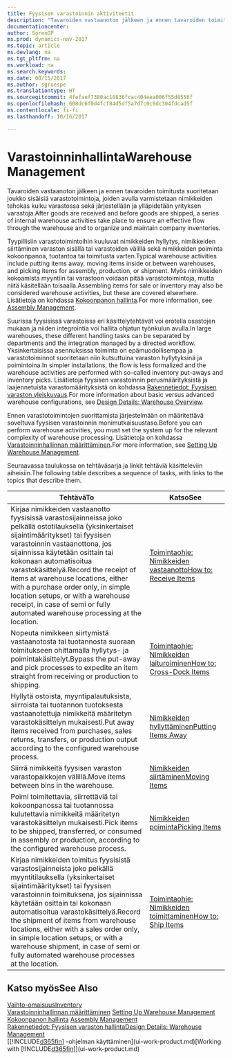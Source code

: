 ```yaml
---
title: Fyysisen varastoinnin aktiviteetit
description: "Tavaroiden vastaanoton jälkeen ja ennen tavaroiden toimitusta suoritetaan joukko sisäisiä varastotoimintoja, joiden avulla varmistetaan nimikkeiden tehokas kulku varastossa sekä järjestellään ja ylläpidetään yrityksen varastoja."
documentationcenter: 
author: SorenGP
ms.prod: dynamics-nav-2017
ms.topic: article
ms.devlang: na
ms.tgt_pltfrm: na
ms.workload: na
ms.search.keywords: 
ms.date: 08/15/2017
ms.author: sgroespe
ms.translationtype: HT
ms.sourcegitcommit: 4fefaef7380ac10836fcac404eea006f55d8556f
ms.openlocfilehash: 608dc6f0d4fcf84d5df5a7d7c0c0dc304fdcad5f
ms.contentlocale: fi-fi
ms.lasthandoff: 10/16/2017

---
```

# <a name="warehouse-management"></a><span data-ttu-id="d7e9f-103">Varastoinninhallinta</span><span class="sxs-lookup"><span data-stu-id="d7e9f-103">Warehouse Management</span></span>
<span data-ttu-id="d7e9f-104">Tavaroiden vastaanoton jälkeen ja ennen tavaroiden toimitusta suoritetaan joukko sisäisiä varastotoimintoja, joiden avulla varmistetaan nimikkeiden tehokas kulku varastossa sekä järjestellään ja ylläpidetään yrityksen varastoja.</span><span class="sxs-lookup"><span data-stu-id="d7e9f-104">After goods are received and before goods are shipped, a series of internal warehouse activities take place to ensure an effective flow through the warehouse and to organize and maintain company inventories.</span></span>

<span data-ttu-id="d7e9f-105">Tyypillisiin varastotoimintoihin kuuluvat nimikkeiden hyllytys, nimikkeiden siirtäminen varaston sisällä tai varastoiden välillä sekä nimikkeiden poiminta kokoonpanoa, tuotantoa tai toimitusta varten.</span><span class="sxs-lookup"><span data-stu-id="d7e9f-105">Typical warehouse activities include putting items away, moving items inside or between warehouses, and picking items for assembly, production, or shipment.</span></span> <span data-ttu-id="d7e9f-106">Myös nimikkeiden kokoamista myyntiin tai varastoon voidaan pitää varastotoimintoja, mutta niitä käsitellään toisaalla.</span><span class="sxs-lookup"><span data-stu-id="d7e9f-106">Assembling items for sale or inventory may also be considered warehouse activities, but these are covered elsewhere.</span></span> <span data-ttu-id="d7e9f-107">Lisätietoja on kohdassa [Kokoonpanon hallinta](assembly-assemble-items.md).</span><span class="sxs-lookup"><span data-stu-id="d7e9f-107">For more information, see [Assembly Management](assembly-assemble-items.md).</span></span>  

<span data-ttu-id="d7e9f-108">Suurissa fyysisissä varastoissa eri käsittelytehtävät voi erotella osastojen mukaan ja niiden integrointia voi hallita ohjatun työnkulun avulla.</span><span class="sxs-lookup"><span data-stu-id="d7e9f-108">In large warehouses, these different handling tasks can be separated by departments and the integration managed by a directed workflow.</span></span> <span data-ttu-id="d7e9f-109">Yksinkertaisissa asennuksissa toiminta on epämuodollisempaa ja varastotoiminnot suoritetaan niin kutsuttuina varaston hyllytyksinä ja poimintoina.</span><span class="sxs-lookup"><span data-stu-id="d7e9f-109">In simpler installations, the flow is less formalized and the warehouse activities are performed with so-called inventory put-aways and inventory picks.</span></span> <span data-ttu-id="d7e9f-110">Lisätietoja fyysisen varastoinnin perusmäärityksistä ja laajennetuista varastomäärityksistä on kohdassa [Rakennetiedot: Fyysisen varaston yleiskuvaus](design-details-warehouse-overview.md).</span><span class="sxs-lookup"><span data-stu-id="d7e9f-110">For more information about basic versus advanced warehouse configurations, see [Design Details: Warehouse Overview](design-details-warehouse-overview.md).</span></span>

<span data-ttu-id="d7e9f-111">Ennen varastotoimintojen suorittamista järjestelmään on määritettävä soveltuva fyysisen varastoinnin monimutkaisuustaso.</span><span class="sxs-lookup"><span data-stu-id="d7e9f-111">Before you can perform warehouse activities, you must set the system up for the relevant complexity of warehouse processing.</span></span> <span data-ttu-id="d7e9f-112">Lisätietoja on kohdassa [Varastoinninhallinnan määrittäminen](warehouse-setup-warehouse.md).</span><span class="sxs-lookup"><span data-stu-id="d7e9f-112">For more information, see [Setting Up Warehouse Management](warehouse-setup-warehouse.md).</span></span>

 <span data-ttu-id="d7e9f-113">Seuraavassa taulukossa on tehtäväsarja ja linkit tehtäviä käsitteleviin aiheisiin.</span><span class="sxs-lookup"><span data-stu-id="d7e9f-113">The following table describes a sequence of tasks, with links to the topics that describe them.</span></span>   

|<span data-ttu-id="d7e9f-114">**Tehtävä**</span><span class="sxs-lookup"><span data-stu-id="d7e9f-114">**To**</span></span>|<span data-ttu-id="d7e9f-115">**Katso**</span><span class="sxs-lookup"><span data-stu-id="d7e9f-115">**See**</span></span>|  
|------------|-------------|  
|<span data-ttu-id="d7e9f-116">Kirjaa nimikkeiden vastaanotto fyysisissä varastosijainneissa joko pelkällä ostotilauksella (yksinkertaiset sijaintimääritykset) tai fyysisen varastoinnin vastaanottona, jos sijainnissa käytetään osittain tai kokonaan automatisoitua varastokäsittelyä.</span><span class="sxs-lookup"><span data-stu-id="d7e9f-116">Record the receipt of items at warehouse locations, either with a purchase order only, in simple location setups, or with a warehouse receipt, in case of semi or fully automated warehouse processing at the location.</span></span>|[<span data-ttu-id="d7e9f-117">Toimintaohje: Nimikkeiden vastaanotto</span><span class="sxs-lookup"><span data-stu-id="d7e9f-117">How to: Receive Items</span></span>](warehouse-how-receive-items.md)|
|<span data-ttu-id="d7e9f-118">Nopeuta nimikkeen siirtymistä vastaanotosta tai tuotannosta suoraan toimitukseen ohittamalla hyllytys- ja poimintakäsittelyt.</span><span class="sxs-lookup"><span data-stu-id="d7e9f-118">Bypass the put-away and pick processes to expedite an item straight from receiving or production to shipping.</span></span>|[<span data-ttu-id="d7e9f-119">Toimintaohje: Nimikkeiden laituroiminen</span><span class="sxs-lookup"><span data-stu-id="d7e9f-119">How to: Cross-Dock Items</span></span>](warehouse-how-to-cross-dock-items.md)|    
|<span data-ttu-id="d7e9f-120">Hyllytä ostoista, myyntipalautuksista, siirroista tai tuotannon tuotoksesta vastaanotettuja nimikkeitä määritetyn varastokäsittelyn mukaisesti.</span><span class="sxs-lookup"><span data-stu-id="d7e9f-120">Put away items received from purchases, sales returns, transfers, or production output according to the configured warehouse process.</span></span>|[<span data-ttu-id="d7e9f-121">Nimikkeiden hyllyttäminen</span><span class="sxs-lookup"><span data-stu-id="d7e9f-121">Putting Items Away</span></span>](warehouse-put-away-items.md)|
|<span data-ttu-id="d7e9f-122">Siirrä nimikkeitä fyysisen varaston varastopaikkojen välillä.</span><span class="sxs-lookup"><span data-stu-id="d7e9f-122">Move items between bins in the warehouse.</span></span>|[<span data-ttu-id="d7e9f-123">Nimikkeiden siirtäminen</span><span class="sxs-lookup"><span data-stu-id="d7e9f-123">Moving Items</span></span>](warehouse-move-items.md)|
|<span data-ttu-id="d7e9f-124">Poimi toimitettavia, siirrettäviä tai kokoonpanossa tai tuotannossa kulutettavia nimikkeitä määritetyn varastokäsittelyn mukaisesti.</span><span class="sxs-lookup"><span data-stu-id="d7e9f-124">Pick items to be shipped, transferred, or consumed in assembly or production, according to the configured warehouse process.</span></span>|[<span data-ttu-id="d7e9f-125">Nimikkeiden poiminta</span><span class="sxs-lookup"><span data-stu-id="d7e9f-125">Picking Items</span></span>](warehouse-pick-items.md)|
|<span data-ttu-id="d7e9f-126">Kirjaa nimikkeiden toimitus fyysisistä varastosijainneista joko pelkällä myyntitilauksella (yksinkertaiset sijaintimääritykset) tai fyysisen varastoinnin toimituksena, jos sijainnissa käytetään osittain tai kokonaan automatisoitua varastokäsittelyä.</span><span class="sxs-lookup"><span data-stu-id="d7e9f-126">Record the shipment of items from warehouse locations, either with a sales order only, in simple location setups, or with a warehouse shipment, in case of semi or fully automated warehouse processes at the location.</span></span>|[<span data-ttu-id="d7e9f-127">Toimintaohje: Nimikkeiden toimittaminen</span><span class="sxs-lookup"><span data-stu-id="d7e9f-127">How to: Ship Items</span></span>](warehouse-how-ship-items.md)|  

## <a name="see-also"></a><span data-ttu-id="d7e9f-128">Katso myös</span><span class="sxs-lookup"><span data-stu-id="d7e9f-128">See Also</span></span>  
 [<span data-ttu-id="d7e9f-129">Vaihto-omaisuus</span><span class="sxs-lookup"><span data-stu-id="d7e9f-129">Inventory</span></span>](inventory-manage-inventory.md)  
 <span data-ttu-id="d7e9f-130">[Varastoinninhallinnan määrittäminen](warehouse-setup-warehouse.md)   </span><span class="sxs-lookup"><span data-stu-id="d7e9f-130">[Setting Up Warehouse Management](warehouse-setup-warehouse.md)   </span></span>  
 <span data-ttu-id="d7e9f-131">[Kokoonpanon hallinta](assembly-assemble-items.md)  </span><span class="sxs-lookup"><span data-stu-id="d7e9f-131">[Assembly Management](assembly-assemble-items.md)  </span></span>  
[<span data-ttu-id="d7e9f-132">Rakennetiedot: Fyysisen varaston hallinta</span><span class="sxs-lookup"><span data-stu-id="d7e9f-132">Design Details: Warehouse Management</span></span>](design-details-warehouse-management.md)  
 <span data-ttu-id="d7e9f-133">[[!INCLUDE[d365fin](includes/d365fin_md.md)] -ohjelman käyttäminen](ui-work-product.md)</span><span class="sxs-lookup"><span data-stu-id="d7e9f-133">[Working with [!INCLUDE[d365fin](includes/d365fin_md.md)]](ui-work-product.md)</span></span>  

